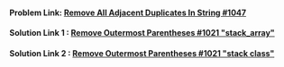 #### **Problem Link:** [Remove All Adjacent Duplicates In String #1047](https://leetcode.com/problems/remove-all-adjacent-duplicates-in-string/)

#### **Solution Link 1 :** [Remove Outermost Parentheses #1021 "stack_array"](./Solution_self.java)

#### **Solution Link 2 :** [Remove Outermost Parentheses #1021 "stack class"](./Solution_pranay.java)

